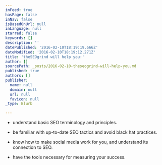```yaml
---
inFeed: true
hasPage: false
inNav: false
isBasedOnUrl: null
inLanguage: null
starred: false
keywords: []
description: ''
datePublished: '2016-02-10T18:19:19.666Z'
dateModified: '2016-02-10T18:19:12.271Z'
title: 'theSEOgrind will help you:'
author: []
sourcePath: _posts/2016-02-10-theseogrind-will-help-you.md
published: true
authors: []
publisher:
  name: null
  domain: null
  url: null
  favicon: null
_type: Blurb

---
```

* understand basic SEO terminology and principles.

* be familiar with up-to-date SEO tactics and avoid black hat practices.

* know how to make social media work for you, and understand its connection to SEO.

* have the tools necessary for measuring your success.